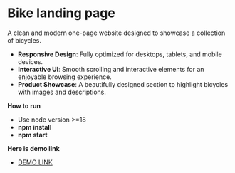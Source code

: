 # Bike landing page
A clean and modern one-page website designed to showcase a collection of bicycles.

- **Responsive Design**: Fully optimized for desktops, tablets, and mobile devices.
- **Interactive UI**: Smooth scrolling and interactive elements for an enjoyable browsing experience.
- **Product Showcase**: A beautifully designed section to highlight bicycles with images and descriptions.

**How to run**

- Use node version >=18
- **npm install**
- **npm start**
  
**Here is demo link**

- [DEMO LINK](https://rubic0n5545.github.io/bike-landing/)
